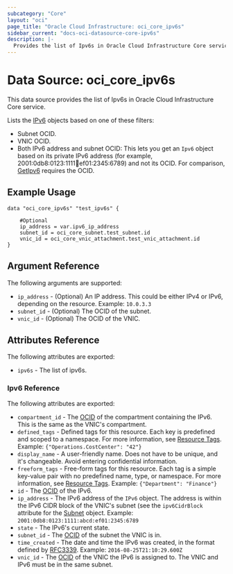 ```yaml
---
subcategory: "Core"
layout: "oci"
page_title: "Oracle Cloud Infrastructure: oci_core_ipv6s"
sidebar_current: "docs-oci-datasource-core-ipv6s"
description: |-
  Provides the list of Ipv6s in Oracle Cloud Infrastructure Core service
---
```


# Data Source: oci_core_ipv6s
This data source provides the list of Ipv6s in Oracle Cloud Infrastructure Core service.

Lists the [IPv6](https://docs.cloud.oracle.com/iaas/api/#/en/iaas/latest/Ipv6/) objects based
on one of these filters:

  * Subnet OCID.
  * VNIC OCID.
  * Both IPv6 address and subnet OCID: This lets you get an `Ipv6` object based on its private
  IPv6 address (for example, 2001:0db8:0123:1111:abcd:ef01:2345:6789) and not its OCID. For comparison,
  [GetIpv6](https://docs.cloud.oracle.com/iaas/api/#/en/iaas/latest/Ipv6/GetIpv6) requires the OCID.


## Example Usage

```hcl
data "oci_core_ipv6s" "test_ipv6s" {

	#Optional
	ip_address = var.ipv6_ip_address
	subnet_id = oci_core_subnet.test_subnet.id
	vnic_id = oci_core_vnic_attachment.test_vnic_attachment.id
}
```

## Argument Reference

The following arguments are supported:

* `ip_address` - (Optional) An IP address. This could be either IPv4 or IPv6, depending on the resource. Example: `10.0.3.3` 
* `subnet_id` - (Optional) The OCID of the subnet.
* `vnic_id` - (Optional) The OCID of the VNIC.


## Attributes Reference

The following attributes are exported:

* `ipv6s` - The list of ipv6s.

### Ipv6 Reference

The following attributes are exported:

* `compartment_id` - The [OCID](https://docs.cloud.oracle.com/iaas/Content/General/Concepts/identifiers.htm) of the compartment containing the IPv6. This is the same as the VNIC's compartment. 
* `defined_tags` - Defined tags for this resource. Each key is predefined and scoped to a namespace. For more information, see [Resource Tags](https://docs.cloud.oracle.com/iaas/Content/General/Concepts/resourcetags.htm).  Example: `{"Operations.CostCenter": "42"}` 
* `display_name` - A user-friendly name. Does not have to be unique, and it's changeable. Avoid entering confidential information. 
* `freeform_tags` - Free-form tags for this resource. Each tag is a simple key-value pair with no predefined name, type, or namespace. For more information, see [Resource Tags](https://docs.cloud.oracle.com/iaas/Content/General/Concepts/resourcetags.htm).  Example: `{"Department": "Finance"}` 
* `id` - The [OCID](https://docs.cloud.oracle.com/iaas/Content/General/Concepts/identifiers.htm) of the IPv6.
* `ip_address` - The IPv6 address of the `IPv6` object. The address is within the IPv6 CIDR block of the VNIC's subnet (see the `ipv6CidrBlock` attribute for the [Subnet](https://docs.cloud.oracle.com/iaas/api/#/en/iaas/latest/Subnet/) object.  Example: `2001:0db8:0123:1111:abcd:ef01:2345:6789` 
* `state` - The IPv6's current state.
* `subnet_id` - The [OCID](https://docs.cloud.oracle.com/iaas/Content/General/Concepts/identifiers.htm) of the subnet the VNIC is in.
* `time_created` - The date and time the IPv6 was created, in the format defined by [RFC3339](https://tools.ietf.org/html/rfc3339).  Example: `2016-08-25T21:10:29.600Z` 
* `vnic_id` - The [OCID](https://docs.cloud.oracle.com/iaas/Content/General/Concepts/identifiers.htm) of the VNIC the IPv6 is assigned to. The VNIC and IPv6 must be in the same subnet. 

